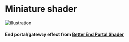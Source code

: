 # Miniature shader

![illustration](https://github.com/mateuskreuch/minecraft-miniature-shader/blob/main/README_IMG.png?raw=true)

#### End portal/gateway effect from [Better End Portal Shader](https://modrinth.com/shader/better-end-portal-shader)
